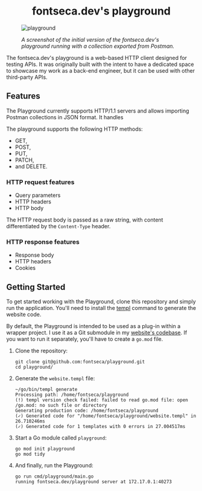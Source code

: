 <div align="center">
  <h1>fontseca.dev's playground</h1>
</div>

<figure>
  <img src="https://github.com/user-attachments/assets/5abba5fd-9f02-4a11-b818-96c4437dfa36" alt="playground"/>
  <figcaption>
    <p><i>A screenshot of the initial version of the fontseca.dev's playground running with a collection exported from Postman.</i></p>
  </figcaption>
</figure>

The fontseca.dev's playground is a web-based HTTP client designed for testing APIs. It was originally built with the
intent to have a dedicated space to showcase my work as a back-end engineer, but it can be used with other third-party
APIs.

## Features

The Playground currently supports HTTP/1.1 servers and allows importing Postman collections in JSON format. It handles

The playground supports the following HTTP methods:

- GET,
- POST,
- PUT,
- PATCH,
- and DELETE.

### HTTP request features

- Query parameters
- HTTP headers
- HTTP body

The HTTP request body is passed as a raw string, with content differentiated by the `Content-Type` header.

### HTTP response features

- Response body
- HTTP headers
- Cookies

## Getting Started

To get started working with the Playground, clone this repository and simply run the application. You'll need to install
the [templ](https://github.com/a-h/templ) command to generate the website code.

By default, the Playground is intended to be used as a plug-in within a wrapper project. I use it as a Git submodule in
my [website's codebase](https://github.com/fontseca/.dev). If you want to run it separately, you'll have to create a
`go.mod` file.

1. Clone the repository:

    ```shell
    git clone git@github.com:fontseca/playground.git
    cd playground/
    ```

2. Generate the `website.templ` file:

    ```shell
    ~/go/bin/templ generate
    Processing path: /home/fontseca/playground
   (!) templ version check failed: failed to read go.mod file: open /go.mod: no such file or directory
   Generating production code: /home/fontseca/playground
   (✓) Generated code for "/home/fontseca/playground/website.templ" in 26.710246ms
   (✓) Generated code for 1 templates with 0 errors in 27.004517ms
    ```

3. Start a Go module called `playground`:

   ```shell
   go mod init playground
   go mod tidy
   ```

4. And finally, run the Playground:

   ```shell
   go run cmd/playground/main.go
   running fontseca.dev/playground server at 172.17.0.1:40273
   ```
